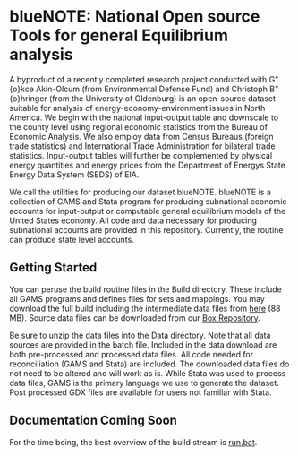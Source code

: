 # blueNOTE: **N**ational **O**pen source **T**ools for general **E**quilibrium analysis

A byproduct of a recently completed research project conducted with G\"{o}kce
Akin-Olcum (from Environmental Defense Fund) and Christoph B\"{o}hringer (from
the University of Oldenburg) is an open-source dataset suitable for analysis of
energy-economy-environment issues in North America. We begin with the national
input-output table and downscale to the county level using regional economic
statistics from the Bureau of Economic Analysis. We also employ data from
Census Bureaus (foreign trade statistics) and International Trade
Administration for bilateral trade statistics. Input-output tables will further
be complemented by physical energy quantities and energy prices from the
Department of Energys State Energy Data System (SEDS) of EIA.

We call the utilities for producing our dataset blueNOTE. blueNOTE is a
collection of GAMS and Stata program for producing subnational economic
accounts for input-output or computable general equilibrium models of the
United States economy. All code and data necessary for producing subnational
accounts are provided in this repository. Currently, the routine can produce
state level accounts.

## Getting Started ##

You can peruse the build routine files in the Build directory. These include
all GAMS programs and defines files for sets and mappings. You may download the
full build including the intermediate data files from
[here](https://aae.wisc.edu/BlueNOTE/build/build.zip) (88 MB). Source data files can
be downloaded from
our
[Box Repository](https://uwmadison.box.com/s/3pazisdjxc80gu12kdx7hke6tvno7tpz).

Be sure to unzip the data files into the Data directory. Note that all data
sources are provided in the batch file. Included in the data download are both
pre-processed and processed data files. All code needed for reconciliation
(GAMS and Stata) are included. The downloaded data files do not need to be
altered and will work as is. While Stata was used to process data files, GAMS
is the primary language we use to generate the dataset. Post processed GDX
files are available for users not familiar with Stata.

## Documentation Coming Soon ##

For the time being, the best overview of the build stream
is
[run.bat](https://github.com/drewschreiber/blueNOTE/blob/master/Build/run.bat).
